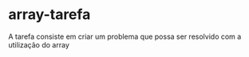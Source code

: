 # array-tarefa
A tarefa consiste em criar um problema que possa ser resolvido com a utilização do array
